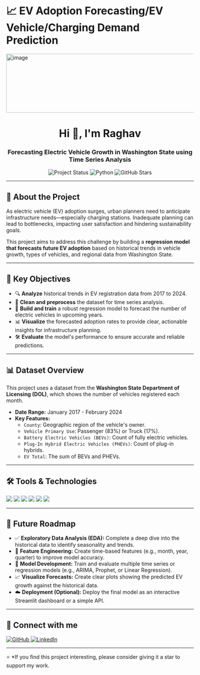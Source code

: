 # 📈 EV Adoption Forecasting/EV Vehicle/Charging Demand Prediction
<img width="1338" height="158" alt="image" src="https://github.com/user-attachments/assets/e5c22aae-3ca1-4b0a-8f75-f4b1b57d8228" />


<h1 align="center">Hi 👋, I'm Raghav</h1>
<h3 align="center">Forecasting Electric Vehicle Growth in Washington State using Time Series Analysis</h3>

<p align="center">
  <img src="https://img.shields.io/badge/status-in--progress-yellow?style=flat-square&logo=github" alt="Project Status"/>
  <img src="https://img.shields.io/badge/Made%20with-Python-blue?style=flat-square&logo=python&logoColor=white" alt="Python"/>
  <img src="https://img.shields.io/github/stars/raghavj12345/EV-Adoption-Forecasting?style=social" alt="GitHub Stars"/>
</p>

---

## 📌 About the Project

As electric vehicle (EV) adoption surges, urban planners need to anticipate infrastructure needs—especially charging stations. Inadequate planning can lead to bottlenecks, impacting user satisfaction and hindering sustainability goals.

This project aims to address this challenge by building a **regression model that forecasts future EV adoption** based on historical trends in vehicle growth, types of vehicles, and regional data from Washington State.

---

## 🎯 Key Objectives

- 🔍 **Analyze** historical trends in EV registration data from 2017 to 2024.
- 🧹 **Clean and preprocess** the dataset for time series analysis.
- 🤖 **Build and train** a robust regression model to forecast the number of electric vehicles in upcoming years.
- 📊 **Visualize** the forecasted adoption rates to provide clear, actionable insights for infrastructure planning.
- 🛠️ **Evaluate** the model's performance to ensure accurate and reliable predictions.

---

## 📊 Dataset Overview

This project uses a dataset from the **Washington State Department of Licensing (DOL)**, which shows the number of vehicles registered each month.

- **Date Range:** January 2017 - February 2024
- **Key Features:**
  - `County`: Geographic region of the vehicle's owner.
  - `Vehicle Primary Use`: Passenger (83%) or Truck (17%).
  - `Battery Electric Vehicles (BEVs)`: Count of fully electric vehicles.
  - `Plug-In Hybrid Electric Vehicles (PHEVs)`: Count of plug-in hybrids.
  - `EV Total`: The sum of BEVs and PHEVs.

---

## 🛠️ Tools & Technologies

<p align="left">
  <a href="https://www.python.org/" target="_blank"><img src="https://img.shields.io/badge/Python-3776AB?style=for-the-badge&logo=python&logoColor=white"/></a>
  <a href="https://pandas.pydata.org/" target="_blank"><img src="https://img.shields.io/badge/Pandas-150458?style=for-the-badge&logo=pandas&logoColor=white"/></a>
  <a href="https://numpy.org/" target="_blank"><img src="https://img.shields.io/badge/NumPy-013243?style=for-the-badge&logo=numpy&logoColor=white"/></a>
  <a href="https://seaborn.pydata.org/" target="_blank"><img src="https://img.shields.io/badge/Seaborn-4C72B0?style=for-the-badge&logo=seaborn&logoColor=white"/></a>
  <a href="https://matplotlib.org/" target="_blank"><img src="https://img.shields.io/badge/Matplotlib-3776AB?style=for-the-badge&logo=matplotlib&logoColor=white"/></a>
  <a href="https://scikit-learn.org/" target="_blank"><img src="https://img.shields.io/badge/Scikit--Learn-F7931E?style=for-the-badge&logo=scikitlearn&logoColor=white"/></a>
</p>

---

## 🚀 Future Roadmap

- ✅ **Exploratory Data Analysis (EDA):** Complete a deep dive into the historical data to identify seasonality and trends.
- 🧠 **Feature Engineering:** Create time-based features (e.g., month, year, quarter) to improve model accuracy.
- 🤖 **Model Development:** Train and evaluate multiple time series or regression models (e.g., ARIMA, Prophet, or Linear Regression).
- 📈 **Visualize Forecasts:** Create clear plots showing the predicted EV growth against the historical data.
- ☁️ **Deployment (Optional):** Deploy the final model as an interactive Streamlit dashboard or a simple API.

---

## 🤝 Connect with me

<p align="left">
  <a href="https://github.com/raghavj12345" target="_blank">
    <img src="https://img.shields.io/badge/GitHub-black?style=for-the-badge&logo=github&logoColor=white" alt="GitHub"/>
  </a>
  <a href="https://www.linkedin.com/in/raghav-joshi-687a02373" target="_blank">
    <img src="https://img.shields.io/badge/LinkedIn-blue?style=for-the-badge&logo=linkedin&logoColor=white" alt="LinkedIn"/>
  </a>
</p>

---

⭐️ *If you find this project interesting, please consider giving it a star to support my work.
